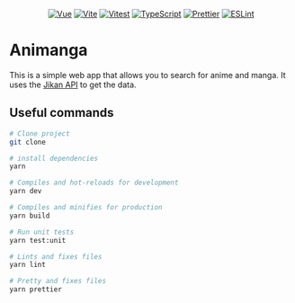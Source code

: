 <div align="center">

[![Vue](https://img.shields.io/badge/-VueJs-4FC08D?logo=vue.js&logoColor=white&style=flat-square)](https://vuejs.org/)
[![Vite](https://img.shields.io/badge/-Vite-646CFF?logo=vite&logoColor=white&style=flat-square)](https://vitejs.dev/)
[![Vitest](https://img.shields.io/badge/-Vitest-6E9F18?logo=vitest&logoColor=white&style=flat-square)](https://vitest.dev/)
[![TypeScript](https://img.shields.io/badge/-TypeScript-3178C6?logo=typescript&logoColor=white&style=flat-square)](https://www.typescriptlang.org/)
[![Prettier](https://img.shields.io/badge/-Prettier-F7B93E?logo=prettier&logoColor=white&style=flat-square)](https://prettier.io/)
[![ESLint](https://img.shields.io/badge/-ESLint-4B32C3?logo=eslint&logoColor=white&style=flat-square)](https://eslint.org/)

</div>

# Animanga

This is a simple web app that allows you to search for anime and manga. It uses the [Jikan API](https://jikan.moe/) to get the data.

## Useful commands

```bash
# Clone project
git clone
```

```sh
# install dependencies
yarn
```

```sh
# Compiles and hot-reloads for development
yarn dev
```

```sh
# Compiles and minifies for production
yarn build
```

```sh
# Run unit tests
yarn test:unit
```

```sh
# Lints and fixes files
yarn lint
```

```sh
# Pretty and fixes files
yarn prettier
```
